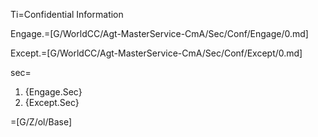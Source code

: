 Ti=Confidential Information

Engage.=[G/WorldCC/Agt-MasterService-CmA/Sec/Conf/Engage/0.md]

Except.=[G/WorldCC/Agt-MasterService-CmA/Sec/Conf/Except/0.md]

sec=<ol class="secs-and"><li>{Engage.Sec}<li>{Except.Sec}</ol>

=[G/Z/ol/Base]